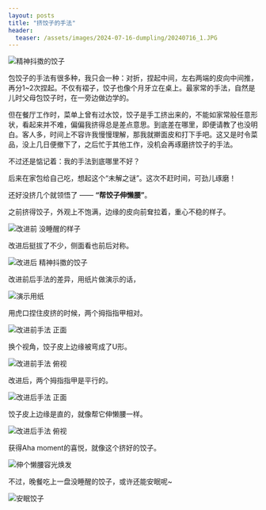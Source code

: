 ```yaml
---
layout: posts
title: "挤饺子的手法"
header:
  teaser: /assets/images/2024-07-16-dumpling/20240716_1.JPG
---
```

![精神抖擞的饺子](/assets/images/2024-07-16-dumpling/20240716_1.JPG)


包饺子的手法有很多种，我只会一种：对折，捏起中间，左右两端的皮向中间推，再分1~2次捏起。不仅有褶子，饺子也像个月牙立在桌上。最家常的手法，自然是儿时父母包饺子时，在一旁边做边学的。


但在餐厅工作时，菜单上曾有过水饺，饺子是手工挤出来的，不能如家常般任意形状，看起来并不难，偏偏我挤得总是差点意思。到底差在哪里，即便请教了也没明白。客人多，时间上不容许我慢慢理解，那我就擀面皮和打下手吧。这又是时令菜品，没上几日便撤下了，之后忙于其他工作，没机会再琢磨挤饺子的手法。


不过还是惦记着：我的手法到底哪里不好？


后来在家包给自己吃，想起这个“未解之谜”。这次不赶时间，可劲儿琢磨！


还好没挤几个就领悟了 —— **“帮饺子伸懒腰”**。


之前挤得饺子，外观上不饱满，边缘的皮向前耷拉着，重心不稳的样子。

![改进前 没睡醒的样子](/assets/images/2024-07-16-dumpling/20240716_2.JPG "没睡醒的饺子")


改进后挺拔了不少，侧面看也前后对称。

![改进后 精神抖擞的饺子](/assets/images/2024-07-16-dumpling/20240716_3.JPG "改进后 精神抖擞的饺子")


改进前后手法的差异，用纸片做演示的话，

![演示用纸](/assets/images/2024-07-16-dumpling/20240716_4.JPG "演示用纸")


用虎口捏住皮挤的时候，两个拇指指甲相对。

![改进前手法 正面](/assets/images/2024-07-16-dumpling/20240716_5.JPG "改进前手法 正面")


换个视角，饺子皮上边缘被弯成了U形。

![改进前手法 俯视](/assets/images/2024-07-16-dumpling/20240716_6.JPG "改进前手法 俯视")


改进后，两个拇指指甲是平行的。

![改进后手法 正面](/assets/images/2024-07-16-dumpling/20240716_7.JPG "改进后手法 正面")


饺子皮上边缘是直的，就像帮它伸懒腰一样。

![改进后手法 俯视](/assets/images/2024-07-16-dumpling/20240716_8.JPG "改进后手法 俯视")


获得Aha moment的喜悦，就像这个挤好的饺子。

![伸个懒腰容光焕发](/assets/images/2024-07-16-dumpling/20240716_9.jpg "伸个懒腰容光焕发")


不过，晚餐吃上一盘没睡醒的饺子，或许还能安眠呢~

![安眠饺子](/assets/images/2024-07-16-dumpling/20240716_10.jpg "安眠饺子")
